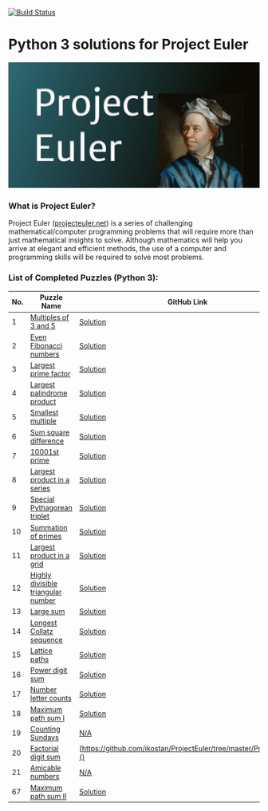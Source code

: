 [![Build Status](https://travis-ci.org/ikostan/ProjectEuler.svg?branch=master)](https://travis-ci.org/ikostan/ProjectEuler)

# Python 3 solutions for Project Euler

![](https://github.com/ikostan/ProjectEuler/blob/master/ProjectEuler.png)

### What is Project Euler?

Project Euler ([projecteuler.net](http://projecteuler.net)) is a series of challenging mathematical/computer programming problems that will require more than just mathematical insights to solve. Although mathematics will help you arrive at elegant and efficient methods, the use of a computer and programming skills will be required to solve most problems.

### List of Completed Puzzles (Python 3):

| No. | Puzzle Name                                                                                                     | GitHub Link |
|-----|-----------------------------------------------------------------------------------------------------------------|-------------|
|1    |[Multiples of 3 and 5](https://projecteuler.net/problem=1) |[Solution](https://github.com/ikostan/ProjectEuler/tree/master/Problem_1)|
|2    |[Even Fibonacci numbers](https://projecteuler.net/problem=2)|[Solution](https://github.com/ikostan/ProjectEuler/tree/master/Problem_2)|
|3    |[Largest prime factor](https://projecteuler.net/problem=3)|[Solution](https://github.com/ikostan/ProjectEuler/tree/master/Problem_3)|
|4    |[Largest palindrome product](https://projecteuler.net/problem=4)|[Solution](https://github.com/ikostan/ProjectEuler/tree/master/Problem_4)|
|5    |[Smallest multiple](https://projecteuler.net/problem=5)|[Solution](https://github.com/ikostan/ProjectEuler/tree/master/Problem_5)|
|6    |[Sum square difference](https://projecteuler.net/problem=6)|[Solution](https://github.com/ikostan/ProjectEuler/tree/master/Problem_6)|
|7    |[10001st prime](https://projecteuler.net/problem=7)|[Solution](https://github.com/ikostan/ProjectEuler/tree/master/Problem_7)|
|8    |[Largest product in a series](https://projecteuler.net/problem=8)|[Solution](https://github.com/ikostan/ProjectEuler/tree/master/Problem_8)|
|9    |[Special Pythagorean triplet](https://projecteuler.net/problem=9)|[Solution](https://github.com/ikostan/ProjectEuler/tree/master/Problem_9)|
|10   |[Summation of primes](https://projecteuler.net/problem=10)|[Solution](https://github.com/ikostan/ProjectEuler/tree/master/Problem_10)|
|11   |[Largest product in a grid](https://projecteuler.net/problem=11)|[Solution](https://github.com/ikostan/ProjectEuler/tree/master/Problem_11)|
|12   |[Highly divisible triangular number](https://projecteuler.net/problem=12)|[Solution](https://github.com/ikostan/ProjectEuler/tree/master/Problem_12)|
|13   |[Large sum](https://projecteuler.net/problem=13)|[Solution](https://github.com/ikostan/ProjectEuler/tree/master/Problem_13)|
|14   |[Longest Collatz sequence](https://projecteuler.net/problem=14)|[Solution](https://github.com/ikostan/ProjectEuler/tree/master/Problem_14)|
|15   |[Lattice paths](https://projecteuler.net/problem=15)|[Solution](https://github.com/ikostan/ProjectEuler/tree/master/Problem_15)|
|16   |[Power digit sum](https://projecteuler.net/problem=16)|[Solution](https://github.com/ikostan/ProjectEuler/tree/master/Problem_16)|
|17   |[Number letter counts](https://projecteuler.net/problem=17)|[Solution](https://github.com/ikostan/ProjectEuler/tree/master/Problem_17)|
|18   |[Maximum path sum I](https://projecteuler.net/problem=18)|[Solution](https://github.com/ikostan/ProjectEuler/tree/master/Problem_18)|
|19   |[Counting Sundays](https://projecteuler.net/problem=19)|[N/A]()|
|20   |[Factorial digit sum](https://projecteuler.net/problem=20)|[https://github.com/ikostan/ProjectEuler/tree/master/Problem_20]()|
|21   |[Amicable numbers](https://projecteuler.net/problem=21)|[N/A]()|
|67   |[Maximum path sum II](https://projecteuler.net/problem=67)|[Solution](https://github.com/ikostan/ProjectEuler/tree/master/Problem_67)|
